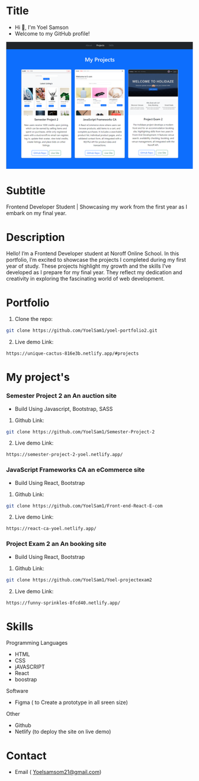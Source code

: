# Title

- Hi 👋, I'm Yoel Samson
- Welcome to my GitHub profile!

![Portfolio Webpage](src/Assets/images/Portfolio2-webpage.png)



# Subtitle

Frontend Developer Student | Showcasing my work from the first year as I embark on my final year.

# Description

Hello! I’m a Frontend Developer student at Noroff Online School. In this portfolio, I’m excited to showcase the projects I completed during my first year of study. These projects highlight my growth and the skills I've developed as I prepare for my final year. They reflect my dedication and creativity in exploring the fascinating world of web development.

# Portfolio

1. Clone the repo:

```bash
git clone https://github.com/YoelSam1/yoel-portfolio2.git

```

2. Live demo Link:

```bash
https://unique-cactus-816e3b.netlify.app/#projects
```

# My project's

### Semester Project 2 an An auction site 
  - Build Using Javascript, Bootstrap, SASS

1. Github Link:

```bash
git clone https://github.com/YoelSam1/Semester-Project-2

```

2. Live demo Link:

```bash
https://semester-project-2-yoel.netlify.app/
```

### JavaScript Frameworks CA an eCommerce site 
  - Build Using React, Bootstrap

1. Github Link:

```bash
git clone https://github.com/YoelSam1/Front-end-React-E-com

```

2. Live demo Link:

```bash
https://react-ca-yoel.netlify.app/
```

### Project Exam 2 an An booking site 
  - Build Using React, Bootstrap

1. Github Link:

```bash
git clone https://github.com/YoelSam1/Yoel-projectexam2

```

2. Live demo Link:

```bash
https://funny-sprinkles-8fcd40.netlify.app/
```


# Skills

Programming Languages

- HTML
- CSS
- jAVASCRIPT
- React
- boostrap

Software

- Figma ( to Create a prototype in all sreen size)

Other

- Github
- Netlify (to deploy the site on live demo)

# Contact

- Email ( Yoelsamsom21@gmail.com)